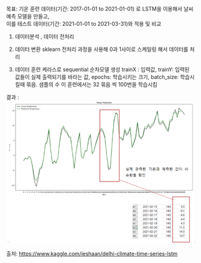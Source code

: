 목표: 기온 훈련 데이터(기간:  2017-01-01 to 2021-01-01) 로 LSTM을 이용해서 날씨 예측 모델을 만들고, <br>
이를 테스트 데이터(기간: 2021-01-01 to 2021-03-31)와 적용 및 비교

1. 데이터분석 , 데이터 전처리

2. 데이터 변환
sklearn 전처리 과정을 사용해 0과 1사이로 스케일링 해서 데이터를 처리


3. 데이터 훈련
케라스로 sequential 순차모델 생성
trainX : 입력값, trainY: 입력된 값들이 실제 출력되기를 바라는 값, epochs: 학습시키는 크기, batch_size: 학습시킬때 묶음. 샘플의 수
이 훈련에서는 32 묶음 씩 100번을 학습시킴

결과 : <br>
<img src="./0516result.PNG">

출처: https://www.kaggle.com/ieshaan/delhi-climate-time-series-lstm
